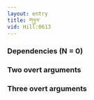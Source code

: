 ```yaml
---
layout: entry
title: གཉུལ་
vid: Hill:0613
---
```

### Dependencies (N = 0)


### Two overt arguments


### Three overt arguments
